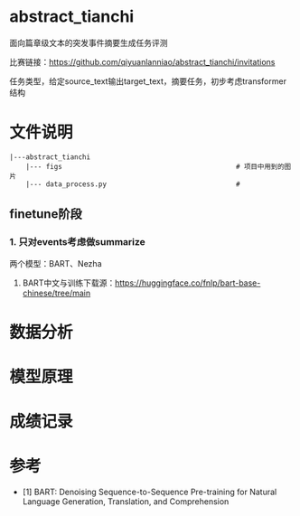 # abstract_tianchi
面向篇章级文本的突发事件摘要生成任务评测

比赛链接：https://github.com/qiyuanlanniao/abstract_tianchi/invitations

任务类型，给定source_text输出target_text，摘要任务，初步考虑transformer结构

# 文件说明

```
|---abstract_tianchi
    |--- figs                                           # 项目中用到的图片
    |--- data_process.py                                # 
```

## finetune阶段

### 1. 只对events考虑做summarize
两个模型：BART、Nezha

1. BART中文与训练下载源：https://huggingface.co/fnlp/bart-base-chinese/tree/main
   


# 数据分析

# 模型原理

# 成绩记录


# 参考
- [1] BART: Denoising Sequence-to-Sequence Pre-training for Natural Language Generation, Translation, and Comprehension


